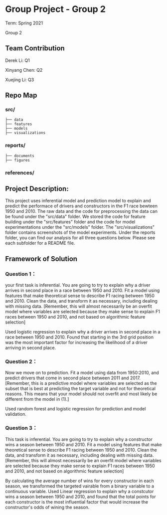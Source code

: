 # Group Project - Group 2

Term: Spring 2021

Group 2
## Team Contribution

Derek Li: Q1


Xinyang Chen: Q2


Xuejing Li: Q3 


## Repo Map

### src/
	├── data
	├── features
	├── models
	├── visualizations
### reports/
	├── documents
	├── figures
### references/


## Project Description: 

This project uses inferential model and prediction model to explain and predict the performace of drivers and constructors in the F1 race bewteen 1950 and 2010. The raw data and the code for preprocessing the data can be found under the "src/data" folder. We stored the code for feature building under the "src/features" folder and the code for model experimentations under the "src/models" folder. The "src/visualizations" folder contains screenshots of the model experiments. Under the reports folder, you can find our analysis for all three questions below. Please see each subfolder for a README file.


## Framework of Solution

### Question 1： 

your first task is inferential. You are going to try to explain why a driver arrives in second place in a race between 1950 and 2010. Fit a model using features that make theoretical sense to describe F1 racing between 1950 and 2010. Clean the data, and transform it as necessary, including dealing with missing data. [Remember, this will almost necessarily be an overfit model where variables are selected because they make sense to explain F1 races between 1950 and 2010, and not based on algorithmic feature selection]

Used logistic regression to explain why a driver arrives in second place in a race between 1950 and 2010. Found that starting in the 3rd grid position was the most important factor for increasing the likelihood of a driver arriving in second place.

### Question 2： 

Now we move on to prediction. Fit a model using data from 1950:2010, and predict drivers that come in second place between 2011 and 2017. [Remember, this is a predictive model where variables are selected as the subset that is best at predicting the target variable and not for theoretical reasons. This means that your model should not overfit and most likely be different from the model in (1).]


 Used random forest and logistic regression for prediction and model validation. 


### Question 3： 
This task is inferential. You are going to try to explain why a constructor wins a season between 1950 and 2010. Fit a model using features that make theoretical sense to describe F1 racing between 1950 and 2010. Clean the data, and transform it as necessary, including dealing with missing data. [Remember, this will almost necessarily be an overfit model where variables are selected because they make sense to explain F1 races between 1950 and 2010, and not based on algorithmic feature selection]

By calculating the average number of wins for every constructor in each season, we transformed the targeted vairable from a binary variable to a continuous variable. Used Linear regression to explain why a constcutor wins a season between 1950 and 2010, and found that the total points for each constructor is the most influential factor that would increase the constructor's odds of wining the season. 
